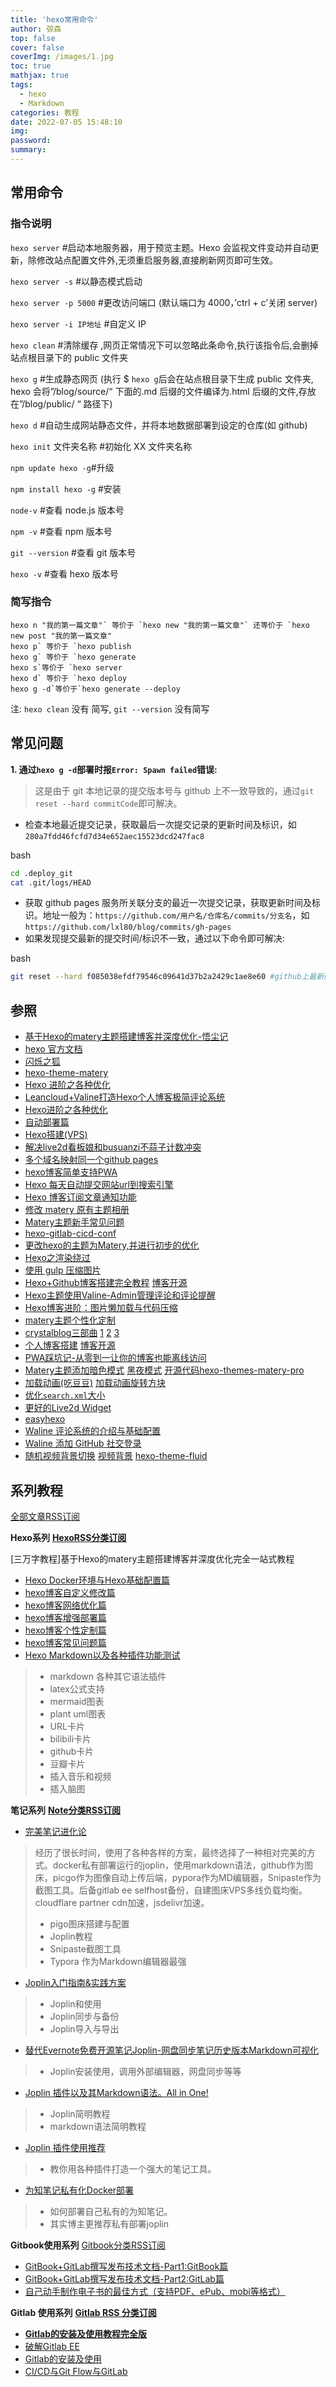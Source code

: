 ```yaml
---
title: 'hexo常用命令'
author: 弶森
top: false
cover: false
coverImg: /images/1.jpg
toc: true
mathjax: true
tags:
  - hexo
  - Markdown
categories: 教程
date: 2022-07-05 15:48:10
img:
password:
summary:
---
```


## 常用命令

### 指令说明

`hexo server` #启动本地服务器，用于预览主题。Hexo 会监视文件变动并自动更新，除修改站点配置文件外,无须重启服务器,直接刷新网页即可生效。

`hexo server -s` #以静态模式启动

`hexo server -p 5000` #更改访问端口 (默认端口为 4000，’ctrl + c’关闭 server)

`hexo server -i IP地址` #自定义 IP

`hexo clean` #清除缓存 ,网页正常情况下可以忽略此条命令,执行该指令后,会删掉站点根目录下的 public 文件夹

`hexo g` #生成静态网页 (执行 $ `hexo g`后会在站点根目录下生成 public 文件夹, hexo 会将”/blog/source/“ 下面的.md 后缀的文件编译为.html 后缀的文件,存放在”/blog/public/ “ 路径下)

`hexo d` #自动生成网站静态文件，并将本地数据部署到设定的仓库(如 github)

`hexo init` 文件夹名称 #初始化 XX 文件夹名称

`npm update hexo -g`#升级

`npm install hexo -g` #安装

`node-v` #查看 node.js 版本号

`npm -v` #查看 npm 版本号

`git --version` #查看 git 版本号

`hexo -v` #查看 hexo 版本号

### 简写指令

```
hexo n "我的第一篇文章"` 等价于 `hexo new "我的第一篇文章"` 还等价于 `hexo new post "我的第一篇文章"
hexo p` 等价于 `hexo publish
hexo g` 等价于 `hexo generate
hexo s`等价于 `hexo server
hexo d` 等价于 `hexo deploy
hexo g -d`等价于`hexo generate --deploy
```

注: `hexo clean` 没有 简写, `git --version` 没有简写

## 常见问题

**1. 通过`hexo g -d`部署时报`Error: Spawn failed`错误:**

> 这是由于 git 本地记录的提交版本号与 github 上不一致导致的，通过`git reset --hard commitCode`即可解决。

- 检查本地最近提交记录，获取最后一次提交记录的更新时间及标识，如`280a7fdd46fcfd7d34e652aec15523dcd247fac8`





bash

```bash
cd .deploy_git
cat .git/logs/HEAD
```

- 获取 github pages 服务所关联分支的最近一次提交记录，获取更新时间及标识。地址一般为：`https://github.com/用户名/仓库名/commits/分支名`，如`https://github.com/lxl80/blog/commits/gh-pages`
- 如果发现提交最新的提交时间/标识不一致，通过以下命令即可解决:





bash

```bash
git reset --hard f085038efdf79546c09641d37b2a2429c1ae8e60 #github上最新的提交标识
```

## 参照

- [基于Hexo的matery主题搭建博客并深度优化-悟尘记](https://www.lixl.cn/2019/092856736.html)
- [hexo 官方文档](https://hexo.io/zh-cn/docs/)
- [闪烁之狐](https://blinkfox.github.io/2018/09/28/qian-duan/hexo-bo-ke-zhu-ti-zhi-hexo-theme-matery-de-jie-shao/)
- [hexo-theme-matery](https://github.com/blinkfox/hexo-theme-matery/blob/develop/README_CN.md)
- [Hexo 进阶之各种优化](https://blog.sky03.cn/posts/42790.html#toc-heading-1)
- [Leancloud+Valine打造Hexo个人博客极简评论系统](https://www.cnblogs.com/Timesi/p/9556236.html)
- [Hexo进阶之各种优化](https://blog.sky03.cn/posts/42790.html)
- [自动部署篇](https://sitoi.cn/posts/15908.html)
- [Hexo搭建(VPS)](https://www.cnblogs.com/luoshuitianyi/p/10333928.html)
- [解决live2d看板娘和busuanzi不蒜子计数冲突](https://boyinthesun.cn/post/error-live2d-busuanzi/)
- [多个域名映射同一个github pages](https://www.yanbinghu.com/2019/03/29/25951.html)
- [hexo博客简单支持PWA](https://segmentfault.com/a/1190000016286007)
- [Hexo 每天自动提交网站url到搜索引擎](https://blog.imlete.cn/article/hexo-seo-autopush.html)
- [Hexo 博客订阅文章通知功能](https://yafine-blog.cn/posts/ebb2.html)
- [修改 matery 原有主题相册](https://yafine-blog.cn/posts/3b98.html)
- [Matery主题新手常见问题](https://small-rose.github.io/posts/a53a9069.html)
- [hexo-gitlab-cicd-conf](https://hunterx.xyz/hexo-gitlab-cicd-conf.html)
- [更改hexo的主题为Matery,并进行初步的优化](https://jxyblog.top/article/2da64065.html)
- [Hexo之渲染绕过](http://luckyzmj.cn/posts/17fd92ae.html)
- [使用 gulp 压缩图片](https://wiki.jikexueyuan.com/project/gulp-book/chapter4.html)
- [Hexo+Github博客搭建完全教程](https://sunhwee.com/posts/6e8839eb.html) [博客开源](https://github.com/shw2018/hexo-blog-fly)
- [Hexo主题使用Valine-Admin管理评论和评论提醒](https://segmentfault.com/a/1190000021474516)
- [Hexo博客进阶：图片懒加载与代码压缩](https://m3df.xyz/2021/06/20/edd7462d/)
- [matery主题个性化定制](https://qvchuang.top/archives/d3c10307.html)
- [crystalblog三部曲](https://crystalblog.xyz/) [1](https://crystalblog.xyz/2021082944649.html) [2](https://crystalblog.xyz/2021082917116.html) [3](https://crystalblog.xyz/2021082965135.html)
- [个人博客搭建](http://www.luckyzmj.cn/posts/e3e08109.html) [博客开源](https://github.com/LuckyZmj/LuckyBlog)
- [PWA踩坑记-从零到一让你的博客也能离线访问](https://tellyouwhat.cn/p/pwa-your-blog-can-also-be-accessed-offline/)
- [Matery主题添加暗色模式](https://www.islu.cn/posts/21369.html#) [黑夜模式](https://dreamruins.gitee.io/tutorials/1121281946.html) [开源代码hexo-themes-matery-pro](https://github.com/ialoe/hexo-themes-matery-pro)
- [加载动画(吃豆豆)](https://www.islu.cn/posts/2687.html) [加载动画旋转方块](https://dreamruins.gitee.io/tutorials/1793947201.html)
- [优化`search.xml`大小](https://www.voidking.com/dev-hexo-gulp/)
- [更好的Live2d Widget](https://akilar.top/posts/5b8f515f/)
- [easyhexo](https://easyhexo.com/)
- [Waline 评论系统的介绍与基础配置](https://guanqr.com/tech/website/introduction-and-basic-setting-of-waline/)
- [Waline 添加 GitHub 社交登录](https://www.zywvvd.com/notes/hexo/theme/fluid/fluid-github-login/fluid-github-login/)
- [随机视频背景切换](https://www.zywvvd.com/notes/hexo/theme/fluid/fluid-update/fluid-update/) [视频背景](https://www.zywvvd.com/notes/hexo/theme/fluid/fluid-video-bg-fixed/fluid-video-bg-fixed/) [hexo-theme-fluid](https://github.com/zywvvd/hexo-theme-fluid)

## **系列教程**

[全部文章RSS订阅](https://blog.17lai.site/atom.xml)

**Hexo系列** [**HexoRSS分类订阅**](https://blog.17lai.site/categories/hexo/atom.xml)

[三万字教程]基于Hexo的matery主题搭建博客并深度优化完全一站式教程

- [Hexo Docker环境与Hexo基础配置篇](https://blog.17lai.site/posts/40300608/)
- [hexo博客自定义修改篇](https://blog.17lai.site/posts/4d8a0b22/)
- [hexo博客网络优化篇](https://blog.17lai.site/posts/9b056c86/)
- [hexo博客增强部署篇](https://blog.17lai.site/posts/5311b619/)
- [hexo博客个性定制篇](https://blog.17lai.site/posts/4a2050e2/)
- [hexo博客常见问题篇](https://blog.17lai.site/posts/84b4059a/)
- [Hexo Markdown以及各种插件功能测试](https://blog.17lai.site/posts/cf0f47fd/)

> - markdown 各种其它语法插件
> - latex公式支持
> - mermaid图表
> - plant uml图表
> - URL卡片
> - bilibili卡片
> - github卡片
> - 豆瓣卡片
> - 插入音乐和视频
> - 插入脑图

**笔记系列** [**Note分类RSS订阅**](https://blog.17lai.site/categories/note/atom.xml)

- [完美笔记进化论](https://blog.17lai.site/posts/a8535f26/)

> 经历了很长时间，使用了各种各样的方案，最终选择了一种相对完美的方式。docker私有部署运行的joplin，使用markdown语法，github作为图床，picgo作为图像自动上传后端，pypora作为MD编辑器，Snipaste作为截图工具。后备gitlab ee selfhost备份，自建图床VPS多线负载均衡。cloudflare partner cdn加速，jsdelivr加速。
>
> - pigo图床搭建与配置
> - Joplin教程
> - Snipaste截图工具
> - Typora 作为Markdown编辑器最强

- [Joplin入门指南&实践方案](https://blog.17lai.fun/posts/e6086437/)

> - Joplin和使用
> - Joplin同步与备份
> - Joplin导入与导出

- [替代Evernote免费开源笔记Joplin-网盘同步笔记历史版本Markdown可视化](https://blog.17lai.fun/posts/45f878cd/)

> - Joplin安装使用，调用外部编辑器，网盘同步等等

- [Joplin 插件以及其Markdown语法。All in One!](https://blog.17lai.site/posts/92d347d6/)

> - Joplin简明教程
> - markdown语法简明教程

- [Joplin 插件使用推荐](https://blog.17lai.site/posts/e3ee7f8b/)

> - 教你用各种插件打造一个强大的笔记工具。

- [为知笔记私有化Docker部署](https://blog.17lai.site/posts/1802a8a7/)

> - 如何部署自己私有的为知笔记。
> - 其实博主更推荐私有部署joplin

**Gitbook使用系列** [Gitbook分类RSS订阅](https://blog.17lai.site/categories/gitbook/atom.xml)

- [GitBook+GitLab撰写发布技术文档-Part1:GitBook篇](https://blog.17lai.site/posts/7fe86002/)
- [GitBook+GitLab撰写发布技术文档-Part2:GitLab篇](https://blog.17lai.site/posts/7790e989/)
- [自己动手制作电子书的最佳方式（支持PDF、ePub、mobi等格式）](https://blog.17lai.site/posts/d6bad1e5/)

**Gitlab 使用系列** [**Gitlab RSS 分类订阅**](https://blog.17lai.site/categories/gitlab/atom.xml)

- [**Gitlab的安装及使用教程完全版**](https://blog.17lai.site/posts/acc13b70/)
- [破解Gitlab EE](https://blog.17lai.site/posts/29a820b3/)
- [Gitlab的安装及使用](https://blog.17lai.site/posts/d08eb7b/)
- [CI/CD与Git Flow与GitLab](https://blog.17lai.site/posts/1879721e/)

